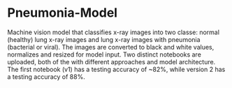 # Pneumonia-Model

Machine vision model that classifies x-ray images into two classe: normal (healthy) lung x-ray images and lung x-ray images with pneumonia (bacterial or viral).
The images are converted to black and white values, normalizes and resized for model input. 
Two distinct notebooks are uploaded, both of the with different approaches and model architecture.
The first notebook (v1) has a testing accuracy of ~82%, while version 2 has a testing accuracy of 88%.
